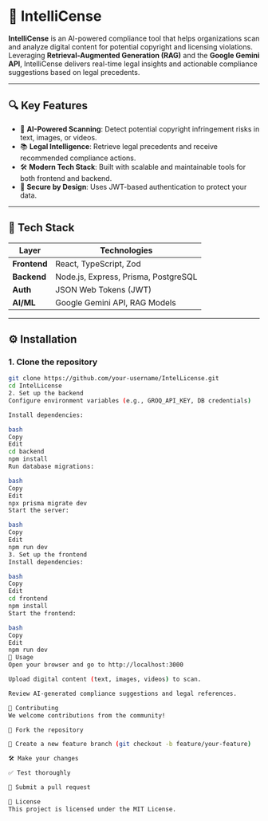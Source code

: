# 🎯 IntelliCense

**IntelliCense** is an AI-powered compliance tool that helps organizations scan and analyze digital content for potential copyright and licensing violations. Leveraging **Retrieval-Augmented Generation (RAG)** and the **Google Gemini API**, IntelliCense delivers real-time legal insights and actionable compliance suggestions based on legal precedents.

---

## 🔍 Key Features

- 🧠 **AI-Powered Scanning**: Detect potential copyright infringement risks in text, images, or videos.
- 📚 **Legal Intelligence**: Retrieve legal precedents and receive recommended compliance actions.
- 🛠️ **Modern Tech Stack**: Built with scalable and maintainable tools for both frontend and backend.
- 🔐 **Secure by Design**: Uses JWT-based authentication to protect your data.

---

## 🧱 Tech Stack

| Layer        | Technologies                             |
|--------------|------------------------------------------|
| **Frontend** | React, TypeScript, Zod                   |
| **Backend**  | Node.js, Express, Prisma, PostgreSQL     |
| **Auth**     | JSON Web Tokens (JWT)                    |
| **AI/ML**    | Google Gemini API, RAG Models            |

---

## ⚙️ Installation

### 1. Clone the repository
```bash
git clone https://github.com/your-username/IntelLicense.git
cd IntelLicense
2. Set up the backend
Configure environment variables (e.g., GROQ_API_KEY, DB credentials)

Install dependencies:

bash
Copy
Edit
cd backend
npm install
Run database migrations:

bash
Copy
Edit
npx prisma migrate dev
Start the server:

bash
Copy
Edit
npm run dev
3. Set up the frontend
Install dependencies:

bash
Copy
Edit
cd frontend
npm install
Start the frontend:

bash
Copy
Edit
npm run dev
🚀 Usage
Open your browser and go to http://localhost:3000

Upload digital content (text, images, videos) to scan.

Review AI-generated compliance suggestions and legal references.

🤝 Contributing
We welcome contributions from the community!

🍴 Fork the repository

🌱 Create a new feature branch (git checkout -b feature/your-feature)

🛠 Make your changes

✅ Test thoroughly

🚀 Submit a pull request

📄 License
This project is licensed under the MIT License.
